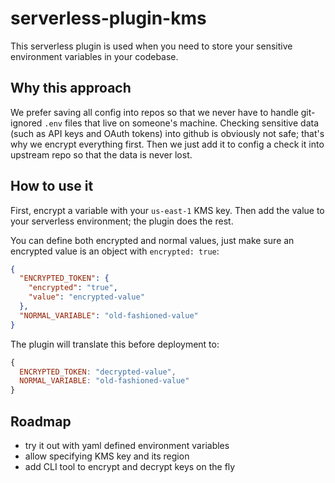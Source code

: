 # serverless-plugin-kms
This serverless plugin is used when you need to store your sensitive environment variables in your codebase.

## Why this approach
We prefer saving all config into repos so that we never have to handle git-ignored `.env` files that live on someone's machine. Checking sensitive data (such as API keys and OAuth tokens) into github is obviously not safe; that's why we encrypt everything first. Then we just add it to config a check it into upstream repo so that the data is never lost.

## How to use it
First, encrypt a variable with your `us-east-1` KMS key. Then add the value to your serverless environment; the plugin does the rest.

You can define both encrypted and normal values, just make sure an encrypted value is an object with `encrypted: true`:

```json
{
  "ENCRYPTED_TOKEN": {
    "encrypted": "true",
    "value": "encrypted-value"
  },
  "NORMAL_VARIABLE": "old-fashioned-value"
}
```

The plugin will translate this before deployment to:

```js
{
  ENCRYPTED_TOKEN: "decrypted-value",
  NORMAL_VARIABLE: "old-fashioned-value"
}
```

## Roadmap
- try it out with yaml defined environment variables
- allow specifying KMS key and its region
- add CLI tool to encrypt and decrypt keys on the fly
